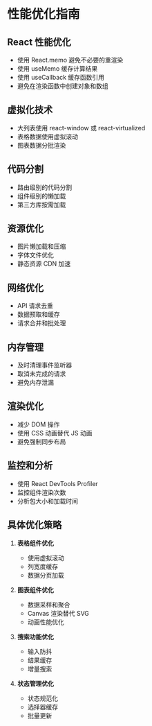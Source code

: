 # 性能优化指南

## React 性能优化
- 使用 React.memo 避免不必要的重渲染
- 使用 useMemo 缓存计算结果
- 使用 useCallback 缓存函数引用
- 避免在渲染函数中创建对象和数组

## 虚拟化技术
- 大列表使用 react-window 或 react-virtualized
- 表格数据使用虚拟滚动
- 图表数据分批渲染

## 代码分割
- 路由级别的代码分割
- 组件级别的懒加载
- 第三方库按需加载

## 资源优化
- 图片懒加载和压缩
- 字体文件优化
- 静态资源 CDN 加速

## 网络优化
- API 请求去重
- 数据预取和缓存
- 请求合并和批处理

## 内存管理
- 及时清理事件监听器
- 取消未完成的请求
- 避免内存泄漏

## 渲染优化
- 减少 DOM 操作
- 使用 CSS 动画替代 JS 动画
- 避免强制同步布局

## 监控和分析
- 使用 React DevTools Profiler
- 监控组件渲染次数
- 分析包大小和加载时间

## 具体优化策略
1. **表格组件优化**
   - 使用虚拟滚动
   - 列宽度缓存
   - 数据分页加载

2. **图表组件优化**
   - 数据采样和聚合
   - Canvas 渲染替代 SVG
   - 动画性能优化

3. **搜索功能优化**
   - 输入防抖
   - 结果缓存
   - 增量搜索

4. **状态管理优化**
   - 状态规范化
   - 选择器缓存
   - 批量更新
